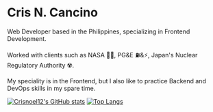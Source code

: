 # Cris N. Cancino

Web Developer based in the Philippines, specializing in Frontend Development. 

Worked with clients such as NASA 👨‍🚀, PG&E ⛽&⚡, Japan's Nuclear Regulatory Authority ☢️. 

My speciality is in the Frontend, but I also like to practice Backend and DevOps skills in my spare time.

[![Crisnoel12's GitHub stats](https://github-readme-stats.vercel.app/api?username=crisnoel12&show_icons=true&theme=kacho_ga)](https://github.com/crisnoel12/github-readme-stats)
[![Top Langs](https://github-readme-stats.vercel.app/api/top-langs/?username=crisnoel12&layout=compact)](https://github.com/crisnoel12/github-readme-stats)
